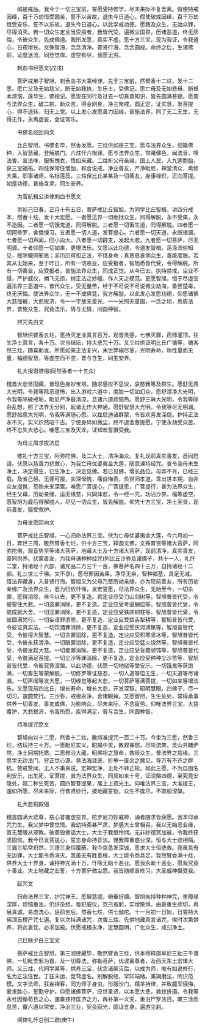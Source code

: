 <!-- { "loadSidebar": true } -->
　　如是戒品，我今于一切三宝前，誓愿受持修学，尽未来际不复舍离。假使持戒因缘，百千万劫恒受困苦，誓不以苦故，退失今日道心。假使破戒因缘，百千万劫恒受安乐，誓不以乐故，退失今日道心。以此学戒功德，愿我及众生，无始众罪，尽得消灭。若一切众生定业当受报者，我皆代受，遍微尘国界，历诸恶道，终无厌悔，令彼众生，先成佛道。我所发愿，真实不虚。愿十方三宝，现为我证，令我道心，日夜增长。文殊智海，念念清净。普贤行海，念念圆成。命终之后，生诸佛前，证度迷流，同登觉岸。虚空有尽，我愿无穷。

　　刺血书经愿文(戊戌)

　　菩萨戒弟子智旭，刺舌血书大乘经律，先于三宝前，然臂香十二炷，发十二愿。愿亡父及无始慈父，断无始我执，生乐土，受佛记。愿亡母及无始悲母，断根本烦恼，莲华生，佛授记。愿现在同行及过去一切真善知识，皆先圆满菩提。愿普与法界众生，破二执，断众苦，得金刚身，净三聚戒，圆正定，证实慧，发菩提心，得不退转，归无上觉。以上发心发愿善力因缘，普施法界，同了无二无生，无得无作，永离虚妄，会证常乐。

　　书佛名经回向文

　　比丘智旭，书佛名毕，然香发愿。三炷供如是三宝，愿与法界众生，绍隆佛种，入智慧藏，登解脱门。六炷忏六根罪，愿与法界众生，常睹佛色，闻法音，嗅法香，宣法味，服惭愧衣，悟如来藏。二炷祈父母亲缘，国土人民，入九莲胞胎，获三宝福祐。四炷保常住僧伽，和合说戒，净业善友，严净毗尼，禅堂清众，熏修大乘。职事诸师，名标莲蕊。三炷保比丘某某及一切善友，身康禄炽，正向菩提。如是功德，普施含灵，同生安养。

　　为雪航楫公讲律刺血书愿文

　　崇祯己巳春，正月十有五日，菩萨戒比丘智旭，为同学比丘智楫，讲四分戒本，然香十炷，发十大宏愿。一者愿法界一切地狱众生，同得解脱，永不受果，永不造因。二者愿一切饿鬼道，同得解脱。三者愿一切畜生道，同得解脱。四者愿一切阿修罗，舍憍慢习。五者愿一切人道，发菩提心。六者愿一切天道，永断诸漏，七者愿一切声闻，回小向大。八者愿一切辟支，发起大悲。九者愿一切菩萨，尽无明源。十者仰愿一切如来，更增法乐。又愿以此功德，令道友智楫，荡涤流俗知见，拔除儱侗邪思；赤历历荷担正法，不惜身命；真恳恳哀悯众生，善能度脱。若其从无始来，至于昨日，所有一切恶业，应受报者，智旭悉皆代受，令得解脱。所有一切善业，应受报者，普施法界众生，同成正觉。从今已去，执持禁戒，尘业不侵，严护威仪，蜎飞无损，树正法之妙幢，作人天之模范。更愿智旭，恒于尽虚空遍法界三恶道中，普代众生，受无量苦，经于不可说不可说微尘劫海，备尝楚毒，终无厌悔。使法界众生，无一不成佛竟，我方解脱。以此发心发愿功德，仰愿诸佛大慈加被，大悲拔济，令一一字放无量光，一一光照无量国，一念之顷，悉周法界，普施众生，究竟法乐，情与无情，同圆种智。

　　持咒先白文

　　智旭供臂香五炷，愿持灭定业真言百万，观音灵感，七佛灭罪，药师灌顶，往生净土真言，各十万。次当结坛，持大悲咒十万。又三炷供证明比丘广镐等，镐各然三炷，随喜助发。所愿如来正法复兴，末世弊端尽革，光明寿命，称性量而无量，福德智慧，等虚空而不空，普与含生，同生安养。

　　礼大报恩塔偈(同然香者一十五众)

稽首大悲坚固藏，普现色身妙宝塔。随求感应不思议，哀愍我等及群生。愿舒无畏大光明，令我等除恶道怖，出入游戏六道中，度脱一切如幻众。愿舒清净大光明，令我等除破戒垢，毗尼严净最清凉，息诸六道烦恼热。愿舒三昧大光明，令我等除杂乱想，照了法界无分别，起诸无作大神通。愿舒智慧大光明，令我等尽无明漏。愿舒如意大光明，令我等满随心愿。以兹启迪诸群蒙，令皆欢喜发深信。护持正法永不灭，实义炽然昭千古。宁使身碎如微尘，终不退舍菩提愿。宁使永劫受众苦，终不忘失大悲心。唯愿三宝及天龙，证知宏誓摄受我。

　　为母三周求拔济启

　　敬礼十方三宝，阿弥陀佛，及二大士，清净海众。复礼现前真实善友，悉同启请。伏愿以慈善力悲救心，为我亡母优婆夷金大莲，随意课持经咒。哀令我母未生净土，决定得生，已生净土，决定见佛。若已见佛，增长品位。母弃不肖，已经三载。及省己躬，无德可报，实深惭愧，痛自悔责，负世间孝道，乖出世本期，自非众友提携，恐贻未来深累。唯愿广菩提心，广菩提愿，广菩提行，普为法界众生，经生父母，历劫亲缘，运无缘慈，兴同体悲，令一经一咒，功沾沙界，福等虚空。愿智旭为最后得解脱人，尽见一切众生，皆先解脱。仰凭十方三宝，净土圣贤，现前善友，摄受救护。

　　为母发愿回向文

　　菩萨戒比丘智旭，一心归命法界三宝。伏为亡母优婆夷金大莲，今六月初一日，弃世三周，敬然臂香七炷，供十方三宝，释迦文佛，文殊普贤等诸大菩萨，阿弥陀佛，观音势至等诸大菩萨，地藏大士及十方诸大菩萨，现前清净，真实善友，普同供养。伏蒙善友，为我母诵种种经咒(列比丘沙弥及诸佛子，共十一人，礼忏二堂，持诸经十六部，诸咒品二万三千一百，佛菩萨名四十三万，自持诸经十二部。礼三世三千佛。文不录)。愿母罪因苦果，净尽无余，智种福基，具足无减。悟法界藏身，入普贤行海。智旭又为父母乃至历劫亲缘，亦为现前善友，所有历劫亲缘广及法界众生，悉为归依忏悔，发宏誓愿，尽法界众生，无始至今，一切杀罪，愿得消除，自今以去，更不复造。若定业应受刀山剑树等，智旭普皆代受，令彼安住大悲。一切盗罪消除，更不复造。定业应受考逼酬偿等，智旭普皆代受，令彼成就大舍。一切淫罪消除，更不复造，定业应受铁床铜柱等，智旭普皆代受，令彼圆满梵行。一切妄语罪消除，更不复造，定业应受拔舌犁耕等，智旭普皆代受，令彼证真实法。一切饮酒罪消除，更不复造，定业应受灰河沸屎等，智旭普皆代受，令彼得大智慧。一切贪罪消除，更不复造，定业应受积寒坚冰等，智旭普皆代受，令彼永获清净。一切瞋罪消除，更不复造，定业应受猛火烧然等，智旭普皆代受，令彼发起大慈。一切痴罪消除，更不复造，定业应受盲聋顽钝等，智旭普皆代受，令彼满足菩提。一切尘沙等罪消除，更不复造，定业应受种种尘沙苦等，智旭普皆代受，令彼究竟涅槃。以此功德，伏愿一切地狱等受安乐，一切饿鬼等获饱满，一切畜生等蒙解脱，一切修罗等证慈忍，一切人道等悟无生，一切天道等尽诸漏，一切声闻等发大愿，一切缘觉等起大悲，一切菩萨等满菩提，一切如来等增法乐。又愿现前四比丘，增长寿命，增长大悲，开发深智，昭明慧眼。四佛子，尽一切习，速圆梵行。三沙弥，戒根永净，舍诸瞋掉。又愿智旭，生生处处，常得承事供养一切善友，善友成佛，为影响众，尽未来际，不念疲劳。仰唯法界三宝，大慈覆护，大悲拔济，令我所愿，疾得满足，普与含生，同圆种智。

　　持准提咒愿文

　　智旭向以十二愿，然香十二炷，散持准提咒一百二十万。今束为三愿，然香三炷，结坛持三十万。一愿毗尼实义，昭揭中天，教观禅那，尽除流弊，灵山共睹俨然，净土同期托质。二愿修治大藏，昭佛祖之慧命，救赎众生，普法界之慈缘。三愿学无边法门，穷正觉心源，竟法海涯底，折举一废余之魔见，导万有不齐之群机。赞戒赞闻，无人不秉真说。宏禅宏净，无处不转正轮。如此三愿，不为自图名利安乐，出生死，证菩提，普为法界众生，同具如来十号，证涅槃四德，至究竟安隐处，超二种生死苦，圆四智菩提果，居上上寂光土。仰唯法界三宝，大准提王，速如所愿，尽未来际，行普贤妙行，披地藏誓铠，众生不度尽，不取般涅槃。

　　礼大悲铜殿偈

稽首圆满大悲尊，慈心普覆虚空界。陀罗尼力妙威神，诵者随求皆获愿。我本仰承咒力生，我父梦中曾觉悟。我幼持斋甚严肃，梦感大士曾相召。我以无始恶业缘，盲无慧眼从邪教。破斋毁佛诟大士，大士于我恒怜悯。无非妙德冥加被，令我终获坚固信。我今已发菩提心，誓忘身命持正法。憾我障重惑业深，恒与大士悲相隔。三漏三垢常炽然，三德三身恒覆蔽。我今哀恳发深诚，愿求大士恒悲救。我虽具有无边罪，大士能令悉消灭。我虽无有胜善根，大士能令悉具足。我然臂香满十炷，供养大士十界身。诵持神咒满十万，忏除无始十恶业。愿我永断十恶业，愿我究竟十善业。大士地藏之宏誓，十方菩萨微尘愿。我皆随顺普修习，大圣威神摄受我。

　　起咒文

　　归命法界三宝，护咒神王。愿展慈威，俯垂折摄。智旭向持种种神咒，柰障缘深厚，烦恼重浊，仍纡杂想，每犯威仪，克己省躬，实增惭惧。由是重生悲切，再展真诚，易虑洗心，惩前创后。然香七炷，供七伽陀。十一月初一日始，日誓持大佛顶首楞严咒七遍。复以次持满诸咒，次香三炷，先供地藏真言诸咒，俟时次第供养，将此哀忱，必求加被。伏愿戒根永净，定慧圆明，广化众生，咸归净土。

　　己巳除夕白三宝文

　　菩萨戒比丘智旭，第三阅律藏毕，敬然臂香三炷，供本师释迦牟尼三劫三千诸佛，一切毗柰邪为首，及一切尊法，弥勒菩萨，优波离尊者，及西天东土宏律大师。又三炷，代同学某等，供养三宝，伏念诸佛灭后，以戒为师，唯有如说修行，名为正法住世。丁兹末运，竞骛虚名。别解脱经，罕知端绪。秉羯磨法，罔识范模。文字法师，狂妄禅客，同为师子身虫，形服沙门，羺羊持律，并致魔军侵侮，爰发胜心，誓勤守护。仰愿诸佛菩萨，应世圣贤，以本愿大悲，救拔折摄。令我等永杜因循苟且之心，速奏挟持匡济之力，再补第一义天，重浴尸罗法日。曜三涂而息苦，覆六道以常安。净治三业，契会寂光，圆证五身，遍游尘刹。

　　阅律礼忏总别二疏(庚午)

